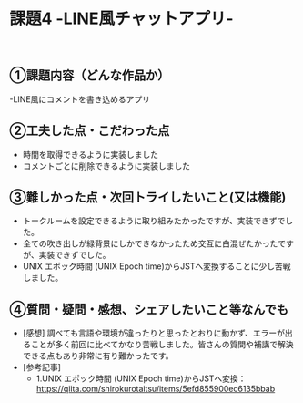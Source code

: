 # 課題4 -LINE風チャットアプリ-
​
## ①課題内容（どんな作品か）
-LINE風にコメントを書き込めるアプリ 
​
## ②工夫した点・こだわった点
- 時間を取得できるように実装しました
- コメントごとに削除できるように実装しました
​
## ③難しかった点・次回トライしたいこと(又は機能)
- トークルームを設定できるように取り組みたかったですが、実装できずでした。
- 全ての吹き出しが緑背景にしかできなかったため交互に白混ぜたかったですが、実装できずでした。
- UNIX エポック時間 (UNIX Epoch time)からJSTへ変換することに少し苦戦しました。
​
## ④質問・疑問・感想、シェアしたいこと等なんでも
- [感想] 調べても言語や環境が違ったりと思ったとおりに動かず、エラーが出ることが多く前回に比べてかなり苦戦しました。皆さんの質問や補講で解決できる点もあり非常に有り難かったです。
- [参考記事] 
  - 1.UNIX エポック時間 (UNIX Epoch time)からJSTへ変換：https://qiita.com/shirokurotaitsu/items/5efd855900ec6135bbab
